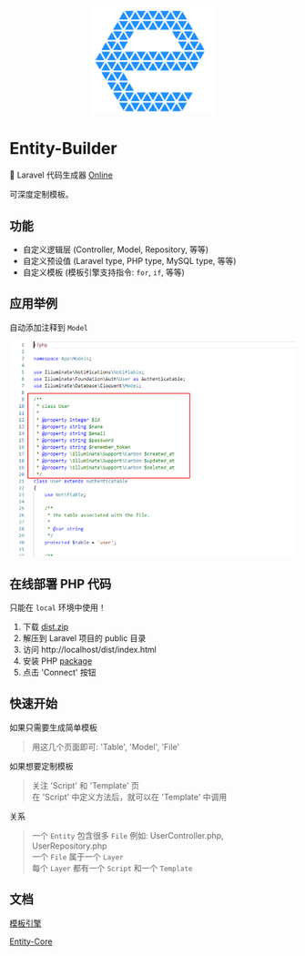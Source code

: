 
<p align="center">
    <img src="public/logo.svg" alt="logo" width="222" />
</p>

# Entity-Builder

:tomato: Laravel 代码生成器 [Online](https://googee.github.io/Entity-Builder/dist)

可深度定制模板。


## 功能

- 自定义逻辑层 (Controller, Model, Repository, 等等)
- 自定义预设值 (Laravel type, PHP type, MySQL type, 等等)
- 自定义模板 (模板引擎支持指令: `for`, `if`, 等等)


## 应用举例

自动添加注释到 `Model`

![Model](https://github.com/GooGee/Entity-Builder/raw/gh-pages/image/model.png)


## 在线部署 PHP 代码

只能在 `local` 环境中使用！

1. 下载 [dist.zip](https://github.com/GooGee/Entity-Builder/releases)
1. 解压到 Laravel 项目的 public 目录
1. 访问 http://localhost/dist/index.html
1. 安装 PHP [package](https://github.com/GooGee/Entity)
1. 点击 'Connect' 按钮


## 快速开始

如果只需要生成简单模板
> 用这几个页面即可: 'Table', 'Model', 'File'

如果想要定制模板
> 关注 'Script' 和 'Template' 页  
> 在 'Script' 中定义方法后，就可以在 'Template' 中调用  

关系
> 一个 `Entity` 包含很多 `File` 例如: UserController.php, UserRepository.php  
> 一个 `File` 属于一个 `Layer`  
> 每个 `Layer` 都有一个 `Script` 和一个 `Template`  


## 文档

[模板引擎](https://mozilla.github.io/nunjucks/templating.html)

[Entity-Core](https://googee.github.io/Entity-Core/docs/)
